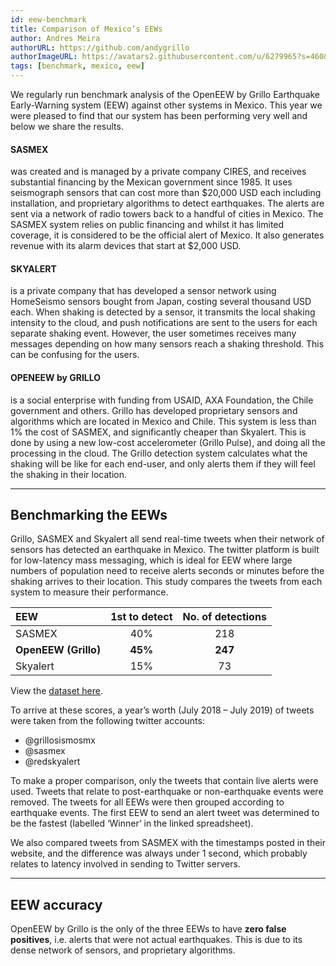 ```yaml
---
id: eew-benchmark
title: Comparison of Mexico’s EEWs
author: Andres Meira
authorURL: https://github.com/andygrillo
authorImageURL: https://avatars2.githubusercontent.com/u/6279965?s=460&u=68feafd0ebf8f413baeb7770761c3c832b426aa1&v=4
tags: [benchmark, mexico, eew]
---
```


We regularly run benchmark analysis of the OpenEEW by Grillo Earthquake Early-Warning system (EEW) against other systems in Mexico. This year we were pleased to find that our system has been performing very well and below we share the results.

<!--truncate-->

#### SASMEX
was created and is managed by a private company CIRES, and receives substantial financing by the Mexican government since 1985. It uses seismograph sensors that can cost more than $20,000 USD each including installation, and proprietary algorithms to detect earthquakes. The alerts are sent via a network of radio towers back to a handful of cities in Mexico. The SASMEX system relies on public financing and whilst it has limited coverage, it is considered to be the official alert of Mexico. It also generates revenue with its alarm devices that start at $2,000 USD.

#### SKYALERT
is a private company that has developed a sensor network using HomeSeismo sensors bought from Japan, costing several thousand USD each. When shaking is detected by a sensor, it transmits the local shaking intensity to the cloud, and push notifications are sent to the users for each separate shaking event. However, the user sometimes receives many messages depending on how many sensors reach a shaking threshold. This can be confusing for the users.

#### OPENEEW by GRILLO
is a social enterprise with funding from USAID, AXA Foundation, the Chile government and others. Grillo has developed proprietary sensors and algorithms which are located in Mexico and Chile. This system is less than 1% the cost of SASMEX, and significantly cheaper than Skyalert. This is done by using a new low-cost accelerometer (Grillo Pulse), and doing all the processing in the cloud. The Grillo detection system calculates what the shaking will be like for each end-user, and only alerts them if they will feel the shaking in their location.

---

## Benchmarking the EEWs
Grillo, SASMEX and Skyalert all send real-time tweets when their network of sensors has detected an earthquake in Mexico. The twitter platform is built for low-latency mass messaging, which is ideal for EEW where large numbers of population need to receive alerts seconds or minutes before the shaking arrives to their location. This study compares the tweets from each system to measure their performance.


| EEW        |      1st to detect      |   No. of detections |
| :------------- | :-----------: | :-----: |
| SASMEX    |   40%    |   218 |
| **OpenEEW (Grillo)**   | **45%** | **247** |
| Skyalert |   15%    |    73 |

View the [dataset here](https://docs.google.com/spreadsheets/d/1PzuKjq_HFbfXl50TxwVmLpy42HmJLXwpGCcaGE-sAQE/edit?usp=sharing).

To arrive at these scores, a year’s worth (July 2018 – July 2019) of tweets were taken from the following twitter accounts:

- @grillosismosmx
- @sasmex
- @redskyalert

To make a proper comparison, only the tweets that contain live alerts were used. Tweets that relate to post-earthquake or non-earthquake events were removed. The tweets for all EEWs were then grouped according to earthquake events. The first EEW to send an alert tweet was determined to be the fastest (labelled ‘Winner’ in the linked spreadsheet).

We also compared tweets from SASMEX with the timestamps posted in their website, and the difference was always under 1 second, which probably relates to latency involved in sending to Twitter servers.

---
## EEW accuracy
OpenEEW by Grillo is the only of the three EEWs to have **zero false positives**, i.e. alerts that were not actual earthquakes. This is due to its dense network of sensors, and proprietary algorithms.